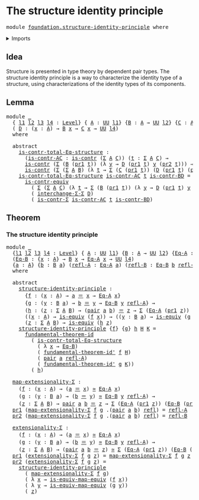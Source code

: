 # The structure identity principle

<pre class="Agda"><a id="45" class="Keyword">module</a> <a id="52" href="foundation.structure-identity-principle.html" class="Module">foundation.structure-identity-principle</a> <a id="92" class="Keyword">where</a>
</pre>
<details><summary>Imports</summary>

<pre class="Agda"><a id="148" class="Keyword">open</a> <a id="153" class="Keyword">import</a> <a id="160" href="foundation.dependent-pair-types.html" class="Module">foundation.dependent-pair-types</a>
<a id="192" class="Keyword">open</a> <a id="197" class="Keyword">import</a> <a id="204" href="foundation.fundamental-theorem-of-identity-types.html" class="Module">foundation.fundamental-theorem-of-identity-types</a>
<a id="253" class="Keyword">open</a> <a id="258" class="Keyword">import</a> <a id="265" href="foundation.type-arithmetic-dependent-pair-types.html" class="Module">foundation.type-arithmetic-dependent-pair-types</a>
<a id="313" class="Keyword">open</a> <a id="318" class="Keyword">import</a> <a id="325" href="foundation.universe-levels.html" class="Module">foundation.universe-levels</a>

<a id="353" class="Keyword">open</a> <a id="358" class="Keyword">import</a> <a id="365" href="foundation-core.contractible-types.html" class="Module">foundation-core.contractible-types</a>
<a id="400" class="Keyword">open</a> <a id="405" class="Keyword">import</a> <a id="412" href="foundation-core.equivalences.html" class="Module">foundation-core.equivalences</a>
<a id="441" class="Keyword">open</a> <a id="446" class="Keyword">import</a> <a id="453" href="foundation-core.identity-types.html" class="Module">foundation-core.identity-types</a>
</pre>
</details>

## Idea

Structure is presented in type theory by dependent pair types. The structure
identity principle is a way to characterize the identity type of a structure,
using characterizations of the identity types of its components.

## Lemma

<pre class="Agda"><a id="749" class="Keyword">module</a> <a id="756" href="foundation.structure-identity-principle.html#756" class="Module">_</a>
  <a id="760" class="Symbol">{</a> <a id="762" href="foundation.structure-identity-principle.html#762" class="Bound">l1</a> <a id="765" href="foundation.structure-identity-principle.html#765" class="Bound">l2</a> <a id="768" href="foundation.structure-identity-principle.html#768" class="Bound">l3</a> <a id="771" href="foundation.structure-identity-principle.html#771" class="Bound">l4</a> <a id="774" class="Symbol">:</a> <a id="776" href="Agda.Primitive.html#591" class="Postulate">Level</a><a id="781" class="Symbol">}</a> <a id="783" class="Symbol">{</a> <a id="785" href="foundation.structure-identity-principle.html#785" class="Bound">A</a> <a id="787" class="Symbol">:</a> <a id="789" href="Agda.Primitive.html#320" class="Primitive">UU</a> <a id="792" href="foundation.structure-identity-principle.html#762" class="Bound">l1</a><a id="794" class="Symbol">}</a> <a id="796" class="Symbol">{</a><a id="797" href="foundation.structure-identity-principle.html#797" class="Bound">B</a> <a id="799" class="Symbol">:</a> <a id="801" href="foundation.structure-identity-principle.html#785" class="Bound">A</a> <a id="803" class="Symbol">→</a> <a id="805" href="Agda.Primitive.html#320" class="Primitive">UU</a> <a id="808" href="foundation.structure-identity-principle.html#765" class="Bound">l2</a><a id="810" class="Symbol">}</a> <a id="812" class="Symbol">{</a><a id="813" href="foundation.structure-identity-principle.html#813" class="Bound">C</a> <a id="815" class="Symbol">:</a> <a id="817" href="foundation.structure-identity-principle.html#785" class="Bound">A</a> <a id="819" class="Symbol">→</a> <a id="821" href="Agda.Primitive.html#320" class="Primitive">UU</a> <a id="824" href="foundation.structure-identity-principle.html#768" class="Bound">l3</a><a id="826" class="Symbol">}</a>
  <a id="830" class="Symbol">(</a> <a id="832" href="foundation.structure-identity-principle.html#832" class="Bound">D</a> <a id="834" class="Symbol">:</a> <a id="836" class="Symbol">(</a><a id="837" href="foundation.structure-identity-principle.html#837" class="Bound">x</a> <a id="839" class="Symbol">:</a> <a id="841" href="foundation.structure-identity-principle.html#785" class="Bound">A</a><a id="842" class="Symbol">)</a> <a id="844" class="Symbol">→</a> <a id="846" href="foundation.structure-identity-principle.html#797" class="Bound">B</a> <a id="848" href="foundation.structure-identity-principle.html#837" class="Bound">x</a> <a id="850" class="Symbol">→</a> <a id="852" href="foundation.structure-identity-principle.html#813" class="Bound">C</a> <a id="854" href="foundation.structure-identity-principle.html#837" class="Bound">x</a> <a id="856" class="Symbol">→</a> <a id="858" href="Agda.Primitive.html#320" class="Primitive">UU</a> <a id="861" href="foundation.structure-identity-principle.html#771" class="Bound">l4</a><a id="863" class="Symbol">)</a>
  <a id="867" class="Keyword">where</a>

  <a id="876" class="Keyword">abstract</a>
    <a id="889" href="foundation.structure-identity-principle.html#889" class="Function">is-contr-total-Eq-structure</a> <a id="917" class="Symbol">:</a>
      <a id="925" class="Symbol">(</a><a id="926" href="foundation.structure-identity-principle.html#926" class="Bound">is-contr-AC</a> <a id="938" class="Symbol">:</a> <a id="940" href="foundation-core.contractible-types.html#780" class="Function">is-contr</a> <a id="949" class="Symbol">(</a><a id="950" href="foundation.dependent-pair-types.html#505" class="Record">Σ</a> <a id="952" href="foundation.structure-identity-principle.html#785" class="Bound">A</a> <a id="954" href="foundation.structure-identity-principle.html#813" class="Bound">C</a><a id="955" class="Symbol">))</a> <a id="958" class="Symbol">(</a><a id="959" href="foundation.structure-identity-principle.html#959" class="Bound">t</a> <a id="961" class="Symbol">:</a> <a id="963" href="foundation.dependent-pair-types.html#505" class="Record">Σ</a> <a id="965" href="foundation.structure-identity-principle.html#785" class="Bound">A</a> <a id="967" href="foundation.structure-identity-principle.html#813" class="Bound">C</a><a id="968" class="Symbol">)</a> <a id="970" class="Symbol">→</a>
      <a id="978" href="foundation-core.contractible-types.html#780" class="Function">is-contr</a> <a id="987" class="Symbol">(</a><a id="988" href="foundation.dependent-pair-types.html#505" class="Record">Σ</a> <a id="990" class="Symbol">(</a><a id="991" href="foundation.structure-identity-principle.html#797" class="Bound">B</a> <a id="993" class="Symbol">(</a><a id="994" href="foundation.dependent-pair-types.html#603" class="Field">pr1</a> <a id="998" href="foundation.structure-identity-principle.html#959" class="Bound">t</a><a id="999" class="Symbol">))</a> <a id="1002" class="Symbol">(λ</a> <a id="1005" href="foundation.structure-identity-principle.html#1005" class="Bound">y</a> <a id="1007" class="Symbol">→</a> <a id="1009" href="foundation.structure-identity-principle.html#832" class="Bound">D</a> <a id="1011" class="Symbol">(</a><a id="1012" href="foundation.dependent-pair-types.html#603" class="Field">pr1</a> <a id="1016" href="foundation.structure-identity-principle.html#959" class="Bound">t</a><a id="1017" class="Symbol">)</a> <a id="1019" href="foundation.structure-identity-principle.html#1005" class="Bound">y</a> <a id="1021" class="Symbol">(</a><a id="1022" href="foundation.dependent-pair-types.html#615" class="Field">pr2</a> <a id="1026" href="foundation.structure-identity-principle.html#959" class="Bound">t</a><a id="1027" class="Symbol">)))</a> <a id="1031" class="Symbol">→</a>
      <a id="1039" href="foundation-core.contractible-types.html#780" class="Function">is-contr</a> <a id="1048" class="Symbol">(</a><a id="1049" href="foundation.dependent-pair-types.html#505" class="Record">Σ</a> <a id="1051" class="Symbol">(</a><a id="1052" href="foundation.dependent-pair-types.html#505" class="Record">Σ</a> <a id="1054" href="foundation.structure-identity-principle.html#785" class="Bound">A</a> <a id="1056" href="foundation.structure-identity-principle.html#797" class="Bound">B</a><a id="1057" class="Symbol">)</a> <a id="1059" class="Symbol">(λ</a> <a id="1062" href="foundation.structure-identity-principle.html#1062" class="Bound">t</a> <a id="1064" class="Symbol">→</a> <a id="1066" href="foundation.dependent-pair-types.html#505" class="Record">Σ</a> <a id="1068" class="Symbol">(</a><a id="1069" href="foundation.structure-identity-principle.html#813" class="Bound">C</a> <a id="1071" class="Symbol">(</a><a id="1072" href="foundation.dependent-pair-types.html#603" class="Field">pr1</a> <a id="1076" href="foundation.structure-identity-principle.html#1062" class="Bound">t</a><a id="1077" class="Symbol">))</a> <a id="1080" class="Symbol">(</a><a id="1081" href="foundation.structure-identity-principle.html#832" class="Bound">D</a> <a id="1083" class="Symbol">(</a><a id="1084" href="foundation.dependent-pair-types.html#603" class="Field">pr1</a> <a id="1088" href="foundation.structure-identity-principle.html#1062" class="Bound">t</a><a id="1089" class="Symbol">)</a> <a id="1091" class="Symbol">(</a><a id="1092" href="foundation.dependent-pair-types.html#615" class="Field">pr2</a> <a id="1096" href="foundation.structure-identity-principle.html#1062" class="Bound">t</a><a id="1097" class="Symbol">))))</a>
    <a id="1106" href="foundation.structure-identity-principle.html#889" class="Function">is-contr-total-Eq-structure</a> <a id="1134" href="foundation.structure-identity-principle.html#1134" class="Bound">is-contr-AC</a> <a id="1146" href="foundation.structure-identity-principle.html#1146" class="Bound">t</a> <a id="1148" href="foundation.structure-identity-principle.html#1148" class="Bound">is-contr-BD</a> <a id="1160" class="Symbol">=</a>
      <a id="1168" href="foundation-core.contractible-types.html#3096" class="Function">is-contr-equiv</a>
        <a id="1191" class="Symbol">(</a> <a id="1193" href="foundation.dependent-pair-types.html#505" class="Record">Σ</a> <a id="1195" class="Symbol">(</a><a id="1196" href="foundation.dependent-pair-types.html#505" class="Record">Σ</a> <a id="1198" href="foundation.structure-identity-principle.html#785" class="Bound">A</a> <a id="1200" href="foundation.structure-identity-principle.html#813" class="Bound">C</a><a id="1201" class="Symbol">)</a> <a id="1203" class="Symbol">(λ</a> <a id="1206" href="foundation.structure-identity-principle.html#1206" class="Bound">t</a> <a id="1208" class="Symbol">→</a> <a id="1210" href="foundation.dependent-pair-types.html#505" class="Record">Σ</a> <a id="1212" class="Symbol">(</a><a id="1213" href="foundation.structure-identity-principle.html#797" class="Bound">B</a> <a id="1215" class="Symbol">(</a><a id="1216" href="foundation.dependent-pair-types.html#603" class="Field">pr1</a> <a id="1220" href="foundation.structure-identity-principle.html#1206" class="Bound">t</a><a id="1221" class="Symbol">))</a> <a id="1224" class="Symbol">(λ</a> <a id="1227" href="foundation.structure-identity-principle.html#1227" class="Bound">y</a> <a id="1229" class="Symbol">→</a> <a id="1231" href="foundation.structure-identity-principle.html#832" class="Bound">D</a> <a id="1233" class="Symbol">(</a><a id="1234" href="foundation.dependent-pair-types.html#603" class="Field">pr1</a> <a id="1238" href="foundation.structure-identity-principle.html#1206" class="Bound">t</a><a id="1239" class="Symbol">)</a> <a id="1241" href="foundation.structure-identity-principle.html#1227" class="Bound">y</a> <a id="1243" class="Symbol">(</a><a id="1244" href="foundation.dependent-pair-types.html#615" class="Field">pr2</a> <a id="1248" href="foundation.structure-identity-principle.html#1206" class="Bound">t</a><a id="1249" class="Symbol">))))</a>
        <a id="1262" class="Symbol">(</a> <a id="1264" href="foundation.type-arithmetic-dependent-pair-types.html#10198" class="Function">interchange-Σ-Σ</a> <a id="1280" href="foundation.structure-identity-principle.html#832" class="Bound">D</a><a id="1281" class="Symbol">)</a>
        <a id="1291" class="Symbol">(</a> <a id="1293" href="foundation-core.contractible-types.html#6039" class="Function">is-contr-Σ</a> <a id="1304" href="foundation.structure-identity-principle.html#1134" class="Bound">is-contr-AC</a> <a id="1316" href="foundation.structure-identity-principle.html#1146" class="Bound">t</a> <a id="1318" href="foundation.structure-identity-principle.html#1148" class="Bound">is-contr-BD</a><a id="1329" class="Symbol">)</a>
</pre>
## Theorem

### The structure identity principle

<pre class="Agda"><a id="1394" class="Keyword">module</a> <a id="1401" href="foundation.structure-identity-principle.html#1401" class="Module">_</a>
  <a id="1405" class="Symbol">{</a><a id="1406" href="foundation.structure-identity-principle.html#1406" class="Bound">l1</a> <a id="1409" href="foundation.structure-identity-principle.html#1409" class="Bound">l2</a> <a id="1412" href="foundation.structure-identity-principle.html#1412" class="Bound">l3</a> <a id="1415" href="foundation.structure-identity-principle.html#1415" class="Bound">l4</a> <a id="1418" class="Symbol">:</a> <a id="1420" href="Agda.Primitive.html#591" class="Postulate">Level</a><a id="1425" class="Symbol">}</a> <a id="1427" class="Symbol">{</a> <a id="1429" href="foundation.structure-identity-principle.html#1429" class="Bound">A</a> <a id="1431" class="Symbol">:</a> <a id="1433" href="Agda.Primitive.html#320" class="Primitive">UU</a> <a id="1436" href="foundation.structure-identity-principle.html#1406" class="Bound">l1</a><a id="1438" class="Symbol">}</a> <a id="1440" class="Symbol">{</a><a id="1441" href="foundation.structure-identity-principle.html#1441" class="Bound">B</a> <a id="1443" class="Symbol">:</a> <a id="1445" href="foundation.structure-identity-principle.html#1429" class="Bound">A</a> <a id="1447" class="Symbol">→</a> <a id="1449" href="Agda.Primitive.html#320" class="Primitive">UU</a> <a id="1452" href="foundation.structure-identity-principle.html#1409" class="Bound">l2</a><a id="1454" class="Symbol">}</a> <a id="1456" class="Symbol">{</a><a id="1457" href="foundation.structure-identity-principle.html#1457" class="Bound">Eq-A</a> <a id="1462" class="Symbol">:</a> <a id="1464" href="foundation.structure-identity-principle.html#1429" class="Bound">A</a> <a id="1466" class="Symbol">→</a> <a id="1468" href="Agda.Primitive.html#320" class="Primitive">UU</a> <a id="1471" href="foundation.structure-identity-principle.html#1412" class="Bound">l3</a><a id="1473" class="Symbol">}</a>
  <a id="1477" class="Symbol">(</a><a id="1478" href="foundation.structure-identity-principle.html#1478" class="Bound">Eq-B</a> <a id="1483" class="Symbol">:</a> <a id="1485" class="Symbol">{</a><a id="1486" href="foundation.structure-identity-principle.html#1486" class="Bound">x</a> <a id="1488" class="Symbol">:</a> <a id="1490" href="foundation.structure-identity-principle.html#1429" class="Bound">A</a><a id="1491" class="Symbol">}</a> <a id="1493" class="Symbol">→</a> <a id="1495" href="foundation.structure-identity-principle.html#1441" class="Bound">B</a> <a id="1497" href="foundation.structure-identity-principle.html#1486" class="Bound">x</a> <a id="1499" class="Symbol">→</a> <a id="1501" href="foundation.structure-identity-principle.html#1457" class="Bound">Eq-A</a> <a id="1506" href="foundation.structure-identity-principle.html#1486" class="Bound">x</a> <a id="1508" class="Symbol">→</a> <a id="1510" href="Agda.Primitive.html#320" class="Primitive">UU</a> <a id="1513" href="foundation.structure-identity-principle.html#1415" class="Bound">l4</a><a id="1515" class="Symbol">)</a>
  <a id="1519" class="Symbol">{</a><a id="1520" href="foundation.structure-identity-principle.html#1520" class="Bound">a</a> <a id="1522" class="Symbol">:</a> <a id="1524" href="foundation.structure-identity-principle.html#1429" class="Bound">A</a><a id="1525" class="Symbol">}</a> <a id="1527" class="Symbol">{</a><a id="1528" href="foundation.structure-identity-principle.html#1528" class="Bound">b</a> <a id="1530" class="Symbol">:</a> <a id="1532" href="foundation.structure-identity-principle.html#1441" class="Bound">B</a> <a id="1534" href="foundation.structure-identity-principle.html#1520" class="Bound">a</a><a id="1535" class="Symbol">}</a> <a id="1537" class="Symbol">(</a><a id="1538" href="foundation.structure-identity-principle.html#1538" class="Bound">refl-A</a> <a id="1545" class="Symbol">:</a> <a id="1547" href="foundation.structure-identity-principle.html#1457" class="Bound">Eq-A</a> <a id="1552" href="foundation.structure-identity-principle.html#1520" class="Bound">a</a><a id="1553" class="Symbol">)</a> <a id="1555" class="Symbol">(</a><a id="1556" href="foundation.structure-identity-principle.html#1556" class="Bound">refl-B</a> <a id="1563" class="Symbol">:</a> <a id="1565" href="foundation.structure-identity-principle.html#1478" class="Bound">Eq-B</a> <a id="1570" href="foundation.structure-identity-principle.html#1528" class="Bound">b</a> <a id="1572" href="foundation.structure-identity-principle.html#1538" class="Bound">refl-A</a><a id="1578" class="Symbol">)</a>
  <a id="1582" class="Keyword">where</a>

  <a id="1591" class="Keyword">abstract</a>
    <a id="1604" href="foundation.structure-identity-principle.html#1604" class="Function">structure-identity-principle</a> <a id="1633" class="Symbol">:</a>
      <a id="1641" class="Symbol">{</a><a id="1642" href="foundation.structure-identity-principle.html#1642" class="Bound">f</a> <a id="1644" class="Symbol">:</a> <a id="1646" class="Symbol">(</a><a id="1647" href="foundation.structure-identity-principle.html#1647" class="Bound">x</a> <a id="1649" class="Symbol">:</a> <a id="1651" href="foundation.structure-identity-principle.html#1429" class="Bound">A</a><a id="1652" class="Symbol">)</a> <a id="1654" class="Symbol">→</a> <a id="1656" href="foundation.structure-identity-principle.html#1520" class="Bound">a</a> <a id="1658" href="foundation-core.identity-types.html#5608" class="Function Operator">＝</a> <a id="1660" href="foundation.structure-identity-principle.html#1647" class="Bound">x</a> <a id="1662" class="Symbol">→</a> <a id="1664" href="foundation.structure-identity-principle.html#1457" class="Bound">Eq-A</a> <a id="1669" href="foundation.structure-identity-principle.html#1647" class="Bound">x</a><a id="1670" class="Symbol">}</a>
      <a id="1678" class="Symbol">{</a><a id="1679" href="foundation.structure-identity-principle.html#1679" class="Bound">g</a> <a id="1681" class="Symbol">:</a> <a id="1683" class="Symbol">(</a><a id="1684" href="foundation.structure-identity-principle.html#1684" class="Bound">y</a> <a id="1686" class="Symbol">:</a> <a id="1688" href="foundation.structure-identity-principle.html#1441" class="Bound">B</a> <a id="1690" href="foundation.structure-identity-principle.html#1520" class="Bound">a</a><a id="1691" class="Symbol">)</a> <a id="1693" class="Symbol">→</a> <a id="1695" href="foundation.structure-identity-principle.html#1528" class="Bound">b</a> <a id="1697" href="foundation-core.identity-types.html#5608" class="Function Operator">＝</a> <a id="1699" href="foundation.structure-identity-principle.html#1684" class="Bound">y</a> <a id="1701" class="Symbol">→</a> <a id="1703" href="foundation.structure-identity-principle.html#1478" class="Bound">Eq-B</a> <a id="1708" href="foundation.structure-identity-principle.html#1684" class="Bound">y</a> <a id="1710" href="foundation.structure-identity-principle.html#1538" class="Bound">refl-A</a><a id="1716" class="Symbol">}</a> <a id="1718" class="Symbol">→</a>
      <a id="1726" class="Symbol">(</a><a id="1727" href="foundation.structure-identity-principle.html#1727" class="Bound">h</a> <a id="1729" class="Symbol">:</a> <a id="1731" class="Symbol">(</a><a id="1732" href="foundation.structure-identity-principle.html#1732" class="Bound">z</a> <a id="1734" class="Symbol">:</a> <a id="1736" href="foundation.dependent-pair-types.html#505" class="Record">Σ</a> <a id="1738" href="foundation.structure-identity-principle.html#1429" class="Bound">A</a> <a id="1740" href="foundation.structure-identity-principle.html#1441" class="Bound">B</a><a id="1741" class="Symbol">)</a> <a id="1743" class="Symbol">→</a> <a id="1745" class="Symbol">(</a><a id="1746" href="foundation.dependent-pair-types.html#586" class="InductiveConstructor">pair</a> <a id="1751" href="foundation.structure-identity-principle.html#1520" class="Bound">a</a> <a id="1753" href="foundation.structure-identity-principle.html#1528" class="Bound">b</a><a id="1754" class="Symbol">)</a> <a id="1756" href="foundation-core.identity-types.html#5608" class="Function Operator">＝</a> <a id="1758" href="foundation.structure-identity-principle.html#1732" class="Bound">z</a> <a id="1760" class="Symbol">→</a> <a id="1762" href="foundation.dependent-pair-types.html#505" class="Record">Σ</a> <a id="1764" class="Symbol">(</a><a id="1765" href="foundation.structure-identity-principle.html#1457" class="Bound">Eq-A</a> <a id="1770" class="Symbol">(</a><a id="1771" href="foundation.dependent-pair-types.html#603" class="Field">pr1</a> <a id="1775" href="foundation.structure-identity-principle.html#1732" class="Bound">z</a><a id="1776" class="Symbol">))</a> <a id="1779" class="Symbol">(</a><a id="1780" href="foundation.structure-identity-principle.html#1478" class="Bound">Eq-B</a> <a id="1785" class="Symbol">(</a><a id="1786" href="foundation.dependent-pair-types.html#615" class="Field">pr2</a> <a id="1790" href="foundation.structure-identity-principle.html#1732" class="Bound">z</a><a id="1791" class="Symbol">)))</a> <a id="1795" class="Symbol">→</a>
      <a id="1803" class="Symbol">((</a><a id="1805" href="foundation.structure-identity-principle.html#1805" class="Bound">x</a> <a id="1807" class="Symbol">:</a> <a id="1809" href="foundation.structure-identity-principle.html#1429" class="Bound">A</a><a id="1810" class="Symbol">)</a> <a id="1812" class="Symbol">→</a> <a id="1814" href="foundation-core.equivalences.html#1259" class="Function">is-equiv</a> <a id="1823" class="Symbol">(</a><a id="1824" href="foundation.structure-identity-principle.html#1642" class="Bound">f</a> <a id="1826" href="foundation.structure-identity-principle.html#1805" class="Bound">x</a><a id="1827" class="Symbol">))</a> <a id="1830" class="Symbol">→</a> <a id="1832" class="Symbol">((</a><a id="1834" href="foundation.structure-identity-principle.html#1834" class="Bound">y</a> <a id="1836" class="Symbol">:</a> <a id="1838" href="foundation.structure-identity-principle.html#1441" class="Bound">B</a> <a id="1840" href="foundation.structure-identity-principle.html#1520" class="Bound">a</a><a id="1841" class="Symbol">)</a> <a id="1843" class="Symbol">→</a> <a id="1845" href="foundation-core.equivalences.html#1259" class="Function">is-equiv</a> <a id="1854" class="Symbol">(</a><a id="1855" href="foundation.structure-identity-principle.html#1679" class="Bound">g</a> <a id="1857" href="foundation.structure-identity-principle.html#1834" class="Bound">y</a><a id="1858" class="Symbol">))</a> <a id="1861" class="Symbol">→</a>
      <a id="1869" class="Symbol">(</a><a id="1870" href="foundation.structure-identity-principle.html#1870" class="Bound">z</a> <a id="1872" class="Symbol">:</a> <a id="1874" href="foundation.dependent-pair-types.html#505" class="Record">Σ</a> <a id="1876" href="foundation.structure-identity-principle.html#1429" class="Bound">A</a> <a id="1878" href="foundation.structure-identity-principle.html#1441" class="Bound">B</a><a id="1879" class="Symbol">)</a> <a id="1881" class="Symbol">→</a> <a id="1883" href="foundation-core.equivalences.html#1259" class="Function">is-equiv</a> <a id="1892" class="Symbol">(</a><a id="1893" href="foundation.structure-identity-principle.html#1727" class="Bound">h</a> <a id="1895" href="foundation.structure-identity-principle.html#1870" class="Bound">z</a><a id="1896" class="Symbol">)</a>
    <a id="1902" href="foundation.structure-identity-principle.html#1604" class="Function">structure-identity-principle</a> <a id="1931" class="Symbol">{</a><a id="1932" href="foundation.structure-identity-principle.html#1932" class="Bound">f</a><a id="1933" class="Symbol">}</a> <a id="1935" class="Symbol">{</a><a id="1936" href="foundation.structure-identity-principle.html#1936" class="Bound">g</a><a id="1937" class="Symbol">}</a> <a id="1939" href="foundation.structure-identity-principle.html#1939" class="Bound">h</a> <a id="1941" href="foundation.structure-identity-principle.html#1941" class="Bound">H</a> <a id="1943" href="foundation.structure-identity-principle.html#1943" class="Bound">K</a> <a id="1945" class="Symbol">=</a>
      <a id="1953" href="foundation.fundamental-theorem-of-identity-types.html#1270" class="Function">fundamental-theorem-id</a>
        <a id="1984" class="Symbol">(</a> <a id="1986" href="foundation.structure-identity-principle.html#889" class="Function">is-contr-total-Eq-structure</a>
          <a id="2024" class="Symbol">(</a> <a id="2026" class="Symbol">λ</a> <a id="2028" href="foundation.structure-identity-principle.html#2028" class="Bound">x</a> <a id="2030" class="Symbol">→</a> <a id="2032" href="foundation.structure-identity-principle.html#1478" class="Bound">Eq-B</a><a id="2036" class="Symbol">)</a>
          <a id="2048" class="Symbol">(</a> <a id="2050" href="foundation.fundamental-theorem-of-identity-types.html#1541" class="Function">fundamental-theorem-id&#39;</a> <a id="2074" href="foundation.structure-identity-principle.html#1932" class="Bound">f</a> <a id="2076" href="foundation.structure-identity-principle.html#1941" class="Bound">H</a><a id="2077" class="Symbol">)</a>
          <a id="2089" class="Symbol">(</a> <a id="2091" href="foundation.dependent-pair-types.html#586" class="InductiveConstructor">pair</a> <a id="2096" href="foundation.structure-identity-principle.html#1520" class="Bound">a</a> <a id="2098" href="foundation.structure-identity-principle.html#1538" class="Bound">refl-A</a><a id="2104" class="Symbol">)</a>
          <a id="2116" class="Symbol">(</a> <a id="2118" href="foundation.fundamental-theorem-of-identity-types.html#1541" class="Function">fundamental-theorem-id&#39;</a> <a id="2142" href="foundation.structure-identity-principle.html#1936" class="Bound">g</a> <a id="2144" href="foundation.structure-identity-principle.html#1943" class="Bound">K</a><a id="2145" class="Symbol">))</a>
        <a id="2156" class="Symbol">(</a> <a id="2158" href="foundation.structure-identity-principle.html#1939" class="Bound">h</a><a id="2159" class="Symbol">)</a>

  <a id="2164" href="foundation.structure-identity-principle.html#2164" class="Function">map-extensionality-Σ</a> <a id="2185" class="Symbol">:</a>
    <a id="2191" class="Symbol">(</a><a id="2192" href="foundation.structure-identity-principle.html#2192" class="Bound">f</a> <a id="2194" class="Symbol">:</a> <a id="2196" class="Symbol">(</a><a id="2197" href="foundation.structure-identity-principle.html#2197" class="Bound">x</a> <a id="2199" class="Symbol">:</a> <a id="2201" href="foundation.structure-identity-principle.html#1429" class="Bound">A</a><a id="2202" class="Symbol">)</a> <a id="2204" class="Symbol">→</a> <a id="2206" class="Symbol">(</a><a id="2207" href="foundation.structure-identity-principle.html#1520" class="Bound">a</a> <a id="2209" href="foundation-core.identity-types.html#5608" class="Function Operator">＝</a> <a id="2211" href="foundation.structure-identity-principle.html#2197" class="Bound">x</a><a id="2212" class="Symbol">)</a> <a id="2214" href="foundation-core.equivalences.html#1334" class="Function Operator">≃</a> <a id="2216" href="foundation.structure-identity-principle.html#1457" class="Bound">Eq-A</a> <a id="2221" href="foundation.structure-identity-principle.html#2197" class="Bound">x</a><a id="2222" class="Symbol">)</a>
    <a id="2228" class="Symbol">(</a><a id="2229" href="foundation.structure-identity-principle.html#2229" class="Bound">g</a> <a id="2231" class="Symbol">:</a> <a id="2233" class="Symbol">(</a><a id="2234" href="foundation.structure-identity-principle.html#2234" class="Bound">y</a> <a id="2236" class="Symbol">:</a> <a id="2238" href="foundation.structure-identity-principle.html#1441" class="Bound">B</a> <a id="2240" href="foundation.structure-identity-principle.html#1520" class="Bound">a</a><a id="2241" class="Symbol">)</a> <a id="2243" class="Symbol">→</a> <a id="2245" class="Symbol">(</a><a id="2246" href="foundation.structure-identity-principle.html#1528" class="Bound">b</a> <a id="2248" href="foundation-core.identity-types.html#5608" class="Function Operator">＝</a> <a id="2250" href="foundation.structure-identity-principle.html#2234" class="Bound">y</a><a id="2251" class="Symbol">)</a> <a id="2253" href="foundation-core.equivalences.html#1334" class="Function Operator">≃</a> <a id="2255" href="foundation.structure-identity-principle.html#1478" class="Bound">Eq-B</a> <a id="2260" href="foundation.structure-identity-principle.html#2234" class="Bound">y</a> <a id="2262" href="foundation.structure-identity-principle.html#1538" class="Bound">refl-A</a><a id="2268" class="Symbol">)</a> <a id="2270" class="Symbol">→</a>
    <a id="2276" class="Symbol">(</a><a id="2277" href="foundation.structure-identity-principle.html#2277" class="Bound">z</a> <a id="2279" class="Symbol">:</a> <a id="2281" href="foundation.dependent-pair-types.html#505" class="Record">Σ</a> <a id="2283" href="foundation.structure-identity-principle.html#1429" class="Bound">A</a> <a id="2285" href="foundation.structure-identity-principle.html#1441" class="Bound">B</a><a id="2286" class="Symbol">)</a> <a id="2288" class="Symbol">→</a> <a id="2290" href="foundation.dependent-pair-types.html#586" class="InductiveConstructor">pair</a> <a id="2295" href="foundation.structure-identity-principle.html#1520" class="Bound">a</a> <a id="2297" href="foundation.structure-identity-principle.html#1528" class="Bound">b</a> <a id="2299" href="foundation-core.identity-types.html#5608" class="Function Operator">＝</a> <a id="2301" href="foundation.structure-identity-principle.html#2277" class="Bound">z</a> <a id="2303" class="Symbol">→</a> <a id="2305" href="foundation.dependent-pair-types.html#505" class="Record">Σ</a> <a id="2307" class="Symbol">(</a><a id="2308" href="foundation.structure-identity-principle.html#1457" class="Bound">Eq-A</a> <a id="2313" class="Symbol">(</a><a id="2314" href="foundation.dependent-pair-types.html#603" class="Field">pr1</a> <a id="2318" href="foundation.structure-identity-principle.html#2277" class="Bound">z</a><a id="2319" class="Symbol">))</a> <a id="2322" class="Symbol">(</a><a id="2323" href="foundation.structure-identity-principle.html#1478" class="Bound">Eq-B</a> <a id="2328" class="Symbol">(</a><a id="2329" href="foundation.dependent-pair-types.html#615" class="Field">pr2</a> <a id="2333" href="foundation.structure-identity-principle.html#2277" class="Bound">z</a><a id="2334" class="Symbol">))</a>
  <a id="2339" href="foundation.dependent-pair-types.html#603" class="Field">pr1</a> <a id="2343" class="Symbol">(</a><a id="2344" href="foundation.structure-identity-principle.html#2164" class="Function">map-extensionality-Σ</a> <a id="2365" href="foundation.structure-identity-principle.html#2365" class="Bound">f</a> <a id="2367" href="foundation.structure-identity-principle.html#2367" class="Bound">g</a> <a id="2369" class="DottedPattern Symbol">.(</a><a id="2371" href="foundation.dependent-pair-types.html#586" class="DottedPattern InductiveConstructor">pair</a> <a id="2376" href="foundation.structure-identity-principle.html#1520" class="DottedPattern Bound">a</a> <a id="2378" href="foundation.structure-identity-principle.html#1528" class="DottedPattern Bound">b</a><a id="2379" class="DottedPattern Symbol">)</a> <a id="2381" href="foundation-core.identity-types.html#5591" class="InductiveConstructor">refl</a><a id="2385" class="Symbol">)</a> <a id="2387" class="Symbol">=</a> <a id="2389" href="foundation.structure-identity-principle.html#1538" class="Bound">refl-A</a>
  <a id="2398" href="foundation.dependent-pair-types.html#615" class="Field">pr2</a> <a id="2402" class="Symbol">(</a><a id="2403" href="foundation.structure-identity-principle.html#2164" class="Function">map-extensionality-Σ</a> <a id="2424" href="foundation.structure-identity-principle.html#2424" class="Bound">f</a> <a id="2426" href="foundation.structure-identity-principle.html#2426" class="Bound">g</a> <a id="2428" class="DottedPattern Symbol">.(</a><a id="2430" href="foundation.dependent-pair-types.html#586" class="DottedPattern InductiveConstructor">pair</a> <a id="2435" href="foundation.structure-identity-principle.html#1520" class="DottedPattern Bound">a</a> <a id="2437" href="foundation.structure-identity-principle.html#1528" class="DottedPattern Bound">b</a><a id="2438" class="DottedPattern Symbol">)</a> <a id="2440" href="foundation-core.identity-types.html#5591" class="InductiveConstructor">refl</a><a id="2444" class="Symbol">)</a> <a id="2446" class="Symbol">=</a> <a id="2448" href="foundation.structure-identity-principle.html#1556" class="Bound">refl-B</a>

  <a id="2458" href="foundation.structure-identity-principle.html#2458" class="Function">extensionality-Σ</a> <a id="2475" class="Symbol">:</a>
    <a id="2481" class="Symbol">(</a><a id="2482" href="foundation.structure-identity-principle.html#2482" class="Bound">f</a> <a id="2484" class="Symbol">:</a> <a id="2486" class="Symbol">(</a><a id="2487" href="foundation.structure-identity-principle.html#2487" class="Bound">x</a> <a id="2489" class="Symbol">:</a> <a id="2491" href="foundation.structure-identity-principle.html#1429" class="Bound">A</a><a id="2492" class="Symbol">)</a> <a id="2494" class="Symbol">→</a> <a id="2496" class="Symbol">(</a><a id="2497" href="foundation.structure-identity-principle.html#1520" class="Bound">a</a> <a id="2499" href="foundation-core.identity-types.html#5608" class="Function Operator">＝</a> <a id="2501" href="foundation.structure-identity-principle.html#2487" class="Bound">x</a><a id="2502" class="Symbol">)</a> <a id="2504" href="foundation-core.equivalences.html#1334" class="Function Operator">≃</a> <a id="2506" href="foundation.structure-identity-principle.html#1457" class="Bound">Eq-A</a> <a id="2511" href="foundation.structure-identity-principle.html#2487" class="Bound">x</a><a id="2512" class="Symbol">)</a>
    <a id="2518" class="Symbol">(</a><a id="2519" href="foundation.structure-identity-principle.html#2519" class="Bound">g</a> <a id="2521" class="Symbol">:</a> <a id="2523" class="Symbol">(</a><a id="2524" href="foundation.structure-identity-principle.html#2524" class="Bound">y</a> <a id="2526" class="Symbol">:</a> <a id="2528" href="foundation.structure-identity-principle.html#1441" class="Bound">B</a> <a id="2530" href="foundation.structure-identity-principle.html#1520" class="Bound">a</a><a id="2531" class="Symbol">)</a> <a id="2533" class="Symbol">→</a> <a id="2535" class="Symbol">(</a><a id="2536" href="foundation.structure-identity-principle.html#1528" class="Bound">b</a> <a id="2538" href="foundation-core.identity-types.html#5608" class="Function Operator">＝</a> <a id="2540" href="foundation.structure-identity-principle.html#2524" class="Bound">y</a><a id="2541" class="Symbol">)</a> <a id="2543" href="foundation-core.equivalences.html#1334" class="Function Operator">≃</a> <a id="2545" href="foundation.structure-identity-principle.html#1478" class="Bound">Eq-B</a> <a id="2550" href="foundation.structure-identity-principle.html#2524" class="Bound">y</a> <a id="2552" href="foundation.structure-identity-principle.html#1538" class="Bound">refl-A</a><a id="2558" class="Symbol">)</a> <a id="2560" class="Symbol">→</a>
    <a id="2566" class="Symbol">(</a><a id="2567" href="foundation.structure-identity-principle.html#2567" class="Bound">z</a> <a id="2569" class="Symbol">:</a> <a id="2571" href="foundation.dependent-pair-types.html#505" class="Record">Σ</a> <a id="2573" href="foundation.structure-identity-principle.html#1429" class="Bound">A</a> <a id="2575" href="foundation.structure-identity-principle.html#1441" class="Bound">B</a><a id="2576" class="Symbol">)</a> <a id="2578" class="Symbol">→</a> <a id="2580" class="Symbol">(</a><a id="2581" href="foundation.dependent-pair-types.html#586" class="InductiveConstructor">pair</a> <a id="2586" href="foundation.structure-identity-principle.html#1520" class="Bound">a</a> <a id="2588" href="foundation.structure-identity-principle.html#1528" class="Bound">b</a> <a id="2590" href="foundation-core.identity-types.html#5608" class="Function Operator">＝</a> <a id="2592" href="foundation.structure-identity-principle.html#2567" class="Bound">z</a><a id="2593" class="Symbol">)</a> <a id="2595" href="foundation-core.equivalences.html#1334" class="Function Operator">≃</a> <a id="2597" href="foundation.dependent-pair-types.html#505" class="Record">Σ</a> <a id="2599" class="Symbol">(</a><a id="2600" href="foundation.structure-identity-principle.html#1457" class="Bound">Eq-A</a> <a id="2605" class="Symbol">(</a><a id="2606" href="foundation.dependent-pair-types.html#603" class="Field">pr1</a> <a id="2610" href="foundation.structure-identity-principle.html#2567" class="Bound">z</a><a id="2611" class="Symbol">))</a> <a id="2614" class="Symbol">(</a><a id="2615" href="foundation.structure-identity-principle.html#1478" class="Bound">Eq-B</a> <a id="2620" class="Symbol">(</a><a id="2621" href="foundation.dependent-pair-types.html#615" class="Field">pr2</a> <a id="2625" href="foundation.structure-identity-principle.html#2567" class="Bound">z</a><a id="2626" class="Symbol">))</a>
  <a id="2631" href="foundation.dependent-pair-types.html#603" class="Field">pr1</a> <a id="2635" class="Symbol">(</a><a id="2636" href="foundation.structure-identity-principle.html#2458" class="Function">extensionality-Σ</a> <a id="2653" href="foundation.structure-identity-principle.html#2653" class="Bound">f</a> <a id="2655" href="foundation.structure-identity-principle.html#2655" class="Bound">g</a> <a id="2657" href="foundation.structure-identity-principle.html#2657" class="Bound">z</a><a id="2658" class="Symbol">)</a> <a id="2660" class="Symbol">=</a> <a id="2662" href="foundation.structure-identity-principle.html#2164" class="Function">map-extensionality-Σ</a> <a id="2683" href="foundation.structure-identity-principle.html#2653" class="Bound">f</a> <a id="2685" href="foundation.structure-identity-principle.html#2655" class="Bound">g</a> <a id="2687" href="foundation.structure-identity-principle.html#2657" class="Bound">z</a>
  <a id="2691" href="foundation.dependent-pair-types.html#615" class="Field">pr2</a> <a id="2695" class="Symbol">(</a><a id="2696" href="foundation.structure-identity-principle.html#2458" class="Function">extensionality-Σ</a> <a id="2713" href="foundation.structure-identity-principle.html#2713" class="Bound">f</a> <a id="2715" href="foundation.structure-identity-principle.html#2715" class="Bound">g</a> <a id="2717" href="foundation.structure-identity-principle.html#2717" class="Bound">z</a><a id="2718" class="Symbol">)</a> <a id="2720" class="Symbol">=</a>
    <a id="2726" href="foundation.structure-identity-principle.html#1604" class="Function">structure-identity-principle</a>
      <a id="2761" class="Symbol">(</a> <a id="2763" href="foundation.structure-identity-principle.html#2164" class="Function">map-extensionality-Σ</a> <a id="2784" href="foundation.structure-identity-principle.html#2713" class="Bound">f</a> <a id="2786" href="foundation.structure-identity-principle.html#2715" class="Bound">g</a><a id="2787" class="Symbol">)</a>
      <a id="2795" class="Symbol">(</a> <a id="2797" class="Symbol">λ</a> <a id="2799" href="foundation.structure-identity-principle.html#2799" class="Bound">x</a> <a id="2801" class="Symbol">→</a> <a id="2803" href="foundation-core.equivalences.html#2294" class="Function">is-equiv-map-equiv</a> <a id="2822" class="Symbol">(</a><a id="2823" href="foundation.structure-identity-principle.html#2713" class="Bound">f</a> <a id="2825" href="foundation.structure-identity-principle.html#2799" class="Bound">x</a><a id="2826" class="Symbol">))</a>
      <a id="2835" class="Symbol">(</a> <a id="2837" class="Symbol">λ</a> <a id="2839" href="foundation.structure-identity-principle.html#2839" class="Bound">y</a> <a id="2841" class="Symbol">→</a> <a id="2843" href="foundation-core.equivalences.html#2294" class="Function">is-equiv-map-equiv</a> <a id="2862" class="Symbol">(</a><a id="2863" href="foundation.structure-identity-principle.html#2715" class="Bound">g</a> <a id="2865" href="foundation.structure-identity-principle.html#2839" class="Bound">y</a><a id="2866" class="Symbol">))</a>
      <a id="2875" class="Symbol">(</a> <a id="2877" href="foundation.structure-identity-principle.html#2717" class="Bound">z</a><a id="2878" class="Symbol">)</a>
</pre>
